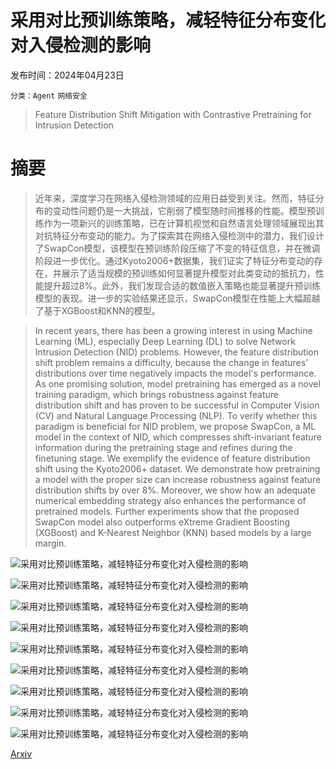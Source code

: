 # 采用对比预训练策略，减轻特征分布变化对入侵检测的影响

发布时间：2024年04月23日

`分类：Agent` `网络安全`

> Feature Distribution Shift Mitigation with Contrastive Pretraining for Intrusion Detection

# 摘要

> 近年来，深度学习在网络入侵检测领域的应用日益受到关注。然而，特征分布的变动性问题仍是一大挑战，它削弱了模型随时间推移的性能。模型预训练作为一项新兴的训练策略，已在计算机视觉和自然语言处理领域展现出其对抗特征分布变动的能力。为了探索其在网络入侵检测中的潜力，我们设计了SwapCon模型，该模型在预训练阶段压缩了不变的特征信息，并在微调阶段进一步优化。通过Kyoto2006+数据集，我们证实了特征分布变动的存在，并展示了适当规模的预训练如何显著提升模型对此类变动的抵抗力，性能提升超过8%。此外，我们发现合适的数值嵌入策略也能显著提升预训练模型的表现。进一步的实验结果还显示，SwapCon模型在性能上大幅超越了基于XGBoost和KNN的模型。

> In recent years, there has been a growing interest in using Machine Learning (ML), especially Deep Learning (DL) to solve Network Intrusion Detection (NID) problems. However, the feature distribution shift problem remains a difficulty, because the change in features' distributions over time negatively impacts the model's performance. As one promising solution, model pretraining has emerged as a novel training paradigm, which brings robustness against feature distribution shift and has proven to be successful in Computer Vision (CV) and Natural Language Processing (NLP). To verify whether this paradigm is beneficial for NID problem, we propose SwapCon, a ML model in the context of NID, which compresses shift-invariant feature information during the pretraining stage and refines during the finetuning stage. We exemplify the evidence of feature distribution shift using the Kyoto2006+ dataset. We demonstrate how pretraining a model with the proper size can increase robustness against feature distribution shifts by over 8%. Moreover, we show how an adequate numerical embedding strategy also enhances the performance of pretrained models. Further experiments show that the proposed SwapCon model also outperforms eXtreme Gradient Boosting (XGBoost) and K-Nearest Neighbor (KNN) based models by a large margin.

![采用对比预训练策略，减轻特征分布变化对入侵检测的影响](../../../paper_images/2404.15382/x1.png)

![采用对比预训练策略，减轻特征分布变化对入侵检测的影响](../../../paper_images/2404.15382/x2.png)

![采用对比预训练策略，减轻特征分布变化对入侵检测的影响](../../../paper_images/2404.15382/fea_srv_counts.png)

![采用对比预训练策略，减轻特征分布变化对入侵检测的影响](../../../paper_images/2404.15382/x3.png)

![采用对比预训练策略，减轻特征分布变化对入侵检测的影响](../../../paper_images/2404.15382/x4.png)

![采用对比预训练策略，减轻特征分布变化对入侵检测的影响](../../../paper_images/2404.15382/x5.png)

![采用对比预训练策略，减轻特征分布变化对入侵检测的影响](../../../paper_images/2404.15382/x6.png)

![采用对比预训练策略，减轻特征分布变化对入侵检测的影响](../../../paper_images/2404.15382/x7.png)

![采用对比预训练策略，减轻特征分布变化对入侵检测的影响](../../../paper_images/2404.15382/x8.png)

[Arxiv](https://arxiv.org/abs/2404.15382)
